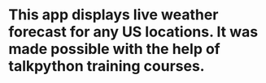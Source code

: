 # This app displays live weather forecast for any US locations. It was made possible with the help of talkpython training courses. 
